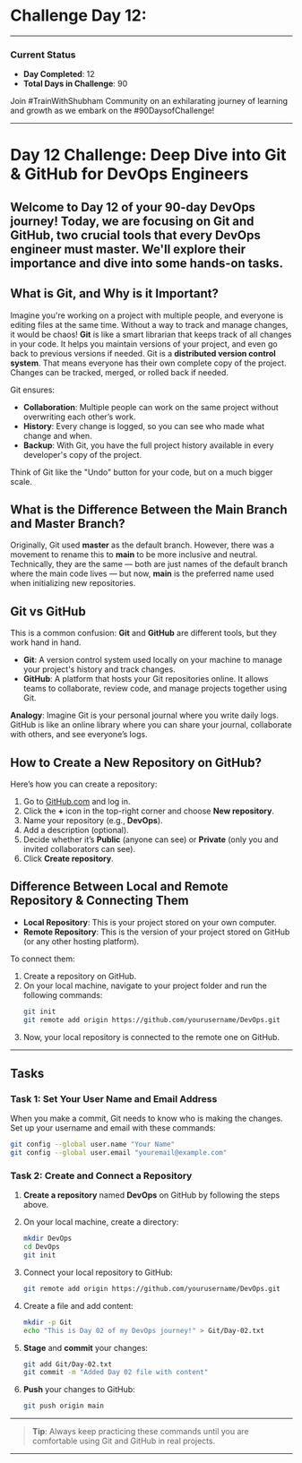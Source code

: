 # Challenge Day 12:

---

### Current Status
- **Day Completed**: 12
- **Total Days in Challenge**: 90

Join #TrainWithShubham Community on an exhilarating journey of learning and growth as we embark on the #90DaysofChallenge!

---

# Day 12 Challenge: Deep Dive into Git & GitHub for DevOps Engineers

Welcome to **Day 12** of your 90-day DevOps journey! Today, we are focusing on **Git** and **GitHub**, two crucial tools that every DevOps engineer must master. We'll explore their importance and dive into some hands-on tasks.
---

## What is Git, and Why is it Important?

Imagine you're working on a project with multiple people, and everyone is editing files at the same time. Without a way to track and manage changes, it would be chaos! **Git** is like a smart librarian that keeps track of all changes in your code. It helps you maintain versions of your project, and even go back to previous versions if needed. Git is a **distributed version control system**. That means everyone has their own complete copy of the project. Changes can be tracked, merged, or rolled back if needed.

Git ensures:
- **Collaboration**: Multiple people can work on the same project without overwriting each other’s work.
- **History**: Every change is logged, so you can see who made what change and when.
- **Backup**: With Git, you have the full project history available in every developer's copy of the project.

Think of Git like the "Undo" button for your code, but on a much bigger scale.

## What is the Difference Between the Main Branch and Master Branch?

Originally, Git used **master** as the default branch. However, there was a movement to rename this to **main** to be more inclusive and neutral. Technically, they are the same — both are just names of the default branch where the main code lives — but now, **main** is the preferred name used when initializing new repositories. 

## Git vs GitHub

This is a common confusion: **Git** and **GitHub** are different tools, but they work hand in hand. 
- **Git**: A version control system used locally on your machine to manage your project's history and track changes.
- **GitHub**: A platform that hosts your Git repositories online. It allows teams to collaborate, review code, and manage projects together using Git.

**Analogy**: Imagine Git is your personal journal where you write daily logs. GitHub is like an online library where you can share your journal, collaborate with others, and see everyone’s logs.

## How to Create a New Repository on GitHub?

Here’s how you can create a repository:
1. Go to [GitHub.com](https://github.com) and log in.
2. Click the **+** icon in the top-right corner and choose **New repository**.
3. Name your repository (e.g., **DevOps**).
4. Add a description (optional).
5. Decide whether it’s **Public** (anyone can see) or **Private** (only you and invited collaborators can see).
6. Click **Create repository**.

## Difference Between Local and Remote Repository & Connecting Them

- **Local Repository**: This is your project stored on your own computer.
- **Remote Repository**: This is the version of your project stored on GitHub (or any other hosting platform).

To connect them:
1. Create a repository on GitHub.
2. On your local machine, navigate to your project folder and run the following commands:
    ```bash
    git init
    git remote add origin https://github.com/yourusername/DevOps.git
    ```
3. Now, your local repository is connected to the remote one on GitHub.

---

## Tasks

### Task 1: Set Your User Name and Email Address

When you make a commit, Git needs to know who is making the changes. Set up your username and email with these commands:

```bash
git config --global user.name "Your Name"
git config --global user.email "youremail@example.com"
```

### Task 2: Create and Connect a Repository

1. **Create a repository** named **DevOps** on GitHub by following the steps above.
2. On your local machine, create a directory:
    ```bash
    mkdir DevOps
    cd DevOps
    git init
    ```
3. Connect your local repository to GitHub:
    ```bash
    git remote add origin https://github.com/yourusername/DevOps.git
    ```

4. Create a file and add content:
    ```bash
    mkdir -p Git
    echo "This is Day 02 of my DevOps journey!" > Git/Day-02.txt
    ```

5. **Stage** and **commit** your changes:
    ```bash
    git add Git/Day-02.txt
    git commit -m "Added Day 02 file with content"
    ```

6. **Push** your changes to GitHub:
    ```bash
    git push origin main
    ```

---
> **Tip**: Always keep practicing these commands until you are comfortable using Git and GitHub in real projects.

--- 